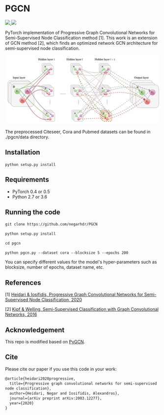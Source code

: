 # PGCN

<div align="left">
  <a href="https://opensource.org/licenses/Apache-2.0">
    <img src="https://img.shields.io/badge/License-Apache%202.0-blue.svg" height="20">
  </a>
  <a href="https://ieeexplore.ieee.org/stamp/stamp.jsp?arnumber=9446103">
    <img src="http://img.shields.io/badge/paper-IEEE.Access-B31B1B.svg" height="20" >
  </a>
  <sup>
</div>

PyTorch implementation of Progressive Graph Convolutional Networks for Semi-Supervised Node Classification method [1].
This work is an extension of GCN method [2], which finds an optimized network GCN architecture for semi-supervised node classification.


![Graph Convolutional Networks](Model-Diagram.png)

The preprocessed Citeseer, Cora and Pubmed datasets can be found in ./pgcn/data directory. 


## Installation

```python setup.py install```

## Requirements

  * PyTorch 0.4 or 0.5
  * Python 2.7 or 3.6


## Running the code

```git clone https://github.com/negarhdr/PGCN```

```python setup.py install```

```cd pgcn```

```python pgcn.py --dataset cora --blocksize 5 --epochs 200```

You can specify different values for the model's hyper-parameters such as blocksize, number of epochs, dataset name, etc. 


## References


[1] [Heidari & Iosifidis, Progressive Graph Convolutional Networks for Semi-Supervised Node Classification, 2020](https://arxiv.org/pdf/2003.12277.pdf)

[2] [Kipf & Welling, Semi-Supervised Classification with Graph Convolutional Networks, 2016](https://arxiv.org/abs/1609.02907)


## Acknowledgement

This repo is modified based on [PyGCN](https://github.com/tkipf/pygcn).

## Cite

Please cite our paper if you use this code in your work:

```
@article{heidari2020progressive,
  title={Progressive graph convolutional networks for semi-supervised node classification},
  author={Heidari, Negar and Iosifidis, Alexandros},
  journal={arXiv preprint arXiv:2003.12277},
  year={2020}
}
```
